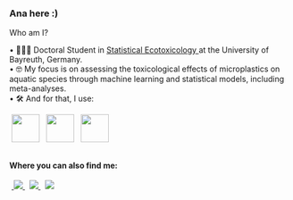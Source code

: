 ### Ana here :)

Who am I?

•⁠  ⁠👩🏻‍💻 Doctoral Student in <a href="https://www.statecotox.uni-bayreuth.de/en/index.html"> Statistical Ecotoxicology </a> at the University of Bayreuth, Germany.  
•⁠  ⁠🤓 My focus is on assessing the toxicological effects of microplastics on aquatic species through machine learning and statistical models, including meta-analyses.  
•⁠  ⁠🛠️ And for that, I use:  

<div style"diyplay: inline">
  &nbsp;<img src="https://cdn.jsdelivr.net/gh/devicons/devicon@latest/icons/r/r-original.svg" width="50"/>&nbsp;&nbsp;
  <img src="https://cdn.jsdelivr.net/gh/devicons/devicon@latest/icons/python/python-original.svg" width="50"/>&nbsp;&nbsp;
  <img src="https://cdn.jsdelivr.net/gh/devicons/devicon@latest/icons/azuresqldatabase/azuresqldatabase-original.svg" width="50"/>
</div>

##
#### Where you can also find me:
&nbsp;<a href="https://www.linkedin.com/in/ana-leticia-a-vital/">
  <img src="https://img.shields.io/badge/linkedin-%230077B5.svg?style=for-the-badge&logo=linkedin&logoColor=white"/>
</a>&nbsp;
<a href="https://twitter.com/analeticiav">
  <img src="https://img.shields.io/badge/X-%23000000.svg?style=for-the-badge&logo=X&logoColor=white"/>
</a>&nbsp;
<a href="discordapp.com/users/640648026087489606">
  <img src="https://img.shields.io/badge/Discord-%235865F2.svg?style=for-the-badge&logo=discord&logoColor=white"/>
</a>
